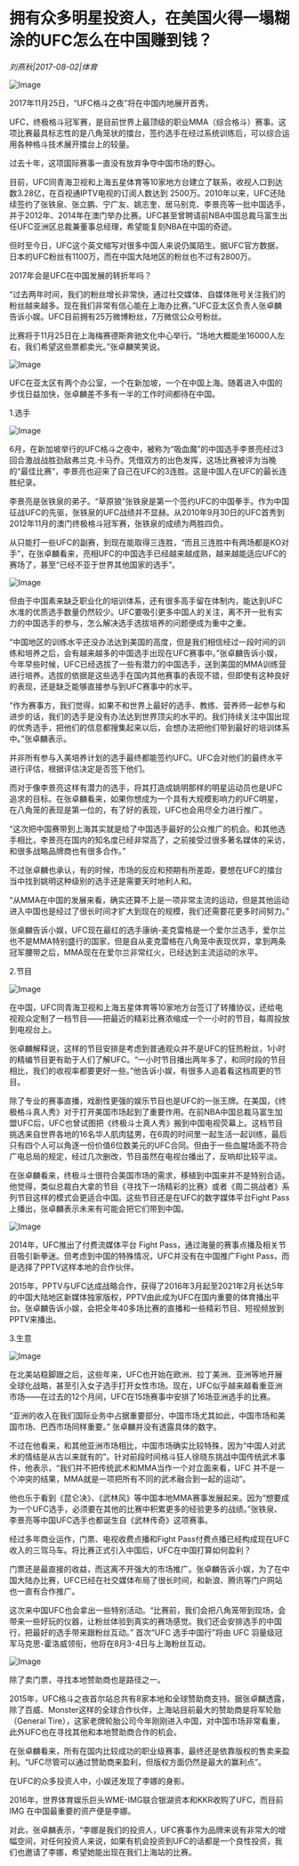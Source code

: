 # 拥有众多明星投资人，在美国火得一塌糊涂的UFC怎么在中国赚到钱？

*刘燕秋|2017-08-02|体育*

![Image](http://p3.pstatp.com/large/31e5000503848a79084d)

2017年11月25日，“UFC格斗之夜”将在中国内地展开首秀。

UFC，终极格斗冠军赛，是目前世界上最顶级的职业MMA（综合格斗）赛事。这项比赛最具标志性的是八角笼状的擂台，签约选手在经过系统训练后，可以综合运用各种格斗技术展开擂台上的较量。

过去十年，这项国际赛事一直没有放弃争夺中国市场的野心。

目前，UFC同青海卫视和上海五星体育等10家地方台建立了联系，收视人口到达数3.28亿，在百视通IPTV电视的订阅人数达到 2500万。2010年以来，UFC还陆续签约了张铁泉、张立鹏、宁广友、姚志奎、居马别克、李景亮等一批中国选手，并于2012年、2014年在澳门举办比赛。UFC甚至曾聘请前NBA中国总裁马富生出任UFC亚洲区总裁兼董事总经理，希望能复刻NBA在中国的奇迹。

但时至今日，UFC这个英文缩写对很多中国人来说仍属陌生。据UFC官方数据，日本的UFC粉丝有1100万，而在中国大陆地区的粉丝也不过有2800万。

2017年会是UFC在中国发展的转折年吗？

“过去两年时间，我们的粉丝增长非常快，通过社交媒体、自媒体账号关注我们的粉丝越来越多。现在我们非常有信心能在上海办比赛。”UFC亚太区负责人张卓麟告诉小娱。UFC目前拥有25万微博粉丝，7万微信公众号粉丝。

比赛将于11月25日在上海梅赛德斯奔驰文化中心举行。“场地大概能坐16000人左右，我们希望这些票都卖光。”张卓麟笑笑说。

![Image](http://p3.pstatp.com/large/31dc0004534aa7a7dc46)

UFC在亚太区有两个办公室，一个在新加坡，一个在中国上海。随着进入中国的步伐日益加快，张卓麟差不多有一半的工作时间都待在中国。

1.选手

![Image](http://p3.pstatp.com/large/31df000510e79f2bfd85)

6月，在新加坡举行的UFC格斗之夜中，被称为“吸血魔”的中国选手李景亮经过3回合激战战胜劲敌弗兰克.卡马乔。凭借双方的出色发挥，这场比赛被评为当晚的“最佳比赛”，李景亮也迎来了自己在UFC的3连胜。这是中国人在UFC的最长连胜纪录。

李景亮是张铁泉的弟子。“草原狼”张铁泉是第一个签约UFC的中国拳手。作为中国征战UFC的先驱，张铁泉的UFC战绩并不显赫。从2010年9月30日的UFC首秀到2012年11月的澳门终极格斗冠军赛，张铁泉的成绩为两胜四负。

从只能打一些UFC的副赛，到现在能取得三连胜，“而且三连胜中有两场都是KO对手”，在张卓麟看来，亮相UFC的中国选手已经越来越成熟，越来越能适应UFC的赛场了，甚至“已经不亚于世界其他国家的选手”。

![Image](http://p3.pstatp.com/large/31e70004e9aef669d3f5)

但由于中国素来缺乏职业化的培训体系，还有很多高手留在体制内，能达到UFC水准的优质选手数量仍然较少。UFC要吸引更多中国人的关注，离不开一批有实力的中国选手的参与，怎么解决选手选拔培养的问题便成为重中之重。

“中国地区的训练水平还没办法达到美国的高度，但是我们相信经过一段时间的训练和培养之后，会有越来越多的中国选手出现在UFC赛事中。”张卓麟告诉小娱，今年早些时候，UFC已经选拔了一些有潜力的中国选手，送到美国的MMA训练营进行培养。选拔的依据是这些选手在国内其他赛事的表现不错，但即使有这种良好的表现，还是缺乏能够直接参与到UFC赛事中的水平。

“作为赛事方，我们觉得，如果不和世界上最好的选手、教练、营养师一起参与和进步的话，我们的选手是没有办法达到世界顶尖的水平的。我们持续关注中国出现的优秀选手，把他们的信息都搜集起来以后，会想办法把他们带到最好的培训体系中。”张卓麟表示。

并非所有参与入美培养计划的选手最终都能签约UFC。UFC会对他们的最终水平进行评估，根据评估决定是否签下他们。

而对于像李景亮这样有潜力的选手，将其打造成姚明那样的明星运动员也是UFC追求的目标。在张卓麟看来，如果你想成为一个具有大规模影响力的UFC明星，在八角笼的表现是第一位的，有了好的表现，UFC也会用尽全力进行推广。

“这次把中国赛带到上海其实就是给了中国选手最好的公众推广的机会。和其他选手相比，李景亮在国内的知名度已经非常高了，之前接受过很多著名媒体的采访，和很多战略品牌商也有很多合作。”

不过张卓麟也承认，有的时候，市场的反应和预期有所差距，要想在UFC的擂台当中找到姚明这种级别的选手还是需要天时地利人和。

“从MMA在中国的发展来看，确实还算不上是一项非常主流的运动，但是其他运动进入中国也是经过了很长时间才扩大到现在的规模，我们还需要花更多时间努力。”

张桌麟告诉小娱，UFC现在最红的选手康纳-麦克雷格是一个爱尔兰选手，爱尔兰也不是MMA特别盛行的国家，但是自从麦克雷格在八角笼中表现优异，拿到两条冠军腰带之后，MMA现在在爱尔兰非常红火，已经达到主流运动的水平。

2.节目

![Image](http://p3.pstatp.com/large/31e70004e9af565e91de)

在中国，UFC同青海卫视和上海五星体育等10家地方台签订了转播协议，还给电视观众定制了一档节目——把最近的精彩比赛浓缩成一个一小时的节目，每周投放到电视台上。

张卓麟解释说，这样的节目安排是考虑到普通观众并不是UFC的狂热粉丝，1小时的精编节目更有助于人们了解UFC。“一小时节目播出两年多了，和同时段的节目相比，我们的收视率都要更好一些。”他告诉小娱，有很多人追着看这档周更的节目。

除了专业的赛事直播，戏剧性更强的娱乐节目也是UFC的一张王牌。在美国，《终极格斗真人秀》对于打开美国市场起到了重要作用。在前NBA中国总裁马富生加盟UFC后，UFC也曾试图把《终极斗士真人秀》搬到中国电视荧幕上。这档节目挑选来自世界各地的16名华人肌肉猛男，在6周的时间里一起生活一起训练，最后只有四个人可以角逐一份价值6位数美元的UFC合同。但由于一些血腥场面不符合广电总局的规定，经过几次删改，节目虽然在电视台播出了，反响却比较平淡。

在张卓麟看来，终极斗士很符合美国市场的需求，移植到中国来并不是特别合适。他觉得，类似总裁白大拿的节目《寻找下一场精彩的比赛》或者《周二挑战者》系列节目这样的模式会更适合中国。这些节目还是在UFC的数字媒体平台Fight Pass上播出，张卓麟表示未来有可能会把它们带到中国。

![Image](http://p3.pstatp.com/large/31e20002d88561061f20)

2014年，UFC推出了付费流媒体平台 Fight Pass，通过海量的赛事点播及相关节目吸引新拳迷。但考虑到中国的特殊情况，UFC并没有在中国推广Fight Pass，而是选择了PPTV这样本地的合作伙伴。

2015年，PPTV与UFC达成战略合作，获得了2016年3月起至2021年2月长达5年的中国大陆地区新媒体独家版权，PPTV由此成为UFC在国内重要的体育播出平台。张卓麟告诉小娱，会把全年40多场比赛的直播和一些精彩节目、短视频放到PPTV来播出。

3.生意

![Image](http://p3.pstatp.com/large/31e70004e9b10f9e4838)

在北美站稳脚跟之后，这些年来，UFC也开始在欧洲、拉丁美洲、亚洲等地开展全球化战略，甚至引入女子选手打开女性市场。现在，UFC似乎越来越看重亚洲市场——在过去的12个月间，UFC在15场赛事中安排了16场亚洲选手的比赛。

“亚洲的收入在我们国际业务中占据重要部分，中国市场尤其如此，中国市场和美国市场、巴西市场同样重要。” 张卓麟并没有透露具体的数字。

不过在他看来，和其他亚洲市场相比，中国市场确实比较特殊，因为“中国人对武术的情结是从古以来就有的”。针对前段时间格斗狂人徐晓东挑战中国传统武术事件，他表示，“我们并不把传统武术和MMA当作一个对立面来看，UFC 并不是一个冲突的结果，MMA就是一项把所有不同的武术融合到一起的运动”。

他也乐于看到《昆仑决》、《武林风》等中国本地MMA赛事发展起来。因为“想要成为一个UFC选手，必须要在其他的比赛中积累更多的经验更多的战绩。”张铁泉、李景亮等中国UFC选手也都诞生自《武林传奇》这项赛事。

经过多年商业运作，门票、电视收费点播和Fight Pass付费点播已经构成现在UFC收入的三驾马车。将比赛正式引入中国后，UFC在中国打算如何盈利？

门票还是最直接的收益，而这离不开强大的市场推广。张卓麟告诉小娱，为了在中国大陆办比赛，UFC已经在社交媒体布局了很长时间，和新浪、腾讯等门户网站也一直有合作推广。

这次来中国UFC也会拿出一些特别活动。“比赛前，我们会把八角笼带到现场，会带来一些好玩的仪器，让粉丝体验到真实的赛场感觉。我们还会安排选手的中国行，把最好的选手带来跟粉丝互动。” 首次“UFC 选手中国行”将由 UFC 羽量级冠军马克思-霍洛威领衔，他将在8月3-4日与上海粉丝互动。

![Image](http://p1.pstatp.com/large/31e70004e9b2ae0550a0)

除了卖门票，寻找本地赞助商也是路径之一。

2015年，UFC格斗之夜首尔站总共有8家本地和全球赞助商支持。据张卓麟透露，除了百威、Monster这样的全球合作伙伴，上海站目前最大的赞助商是将军轮胎（General Tire），这家老牌轮胎公司今年刚刚进入中国，对中国市场非常看重，此外UFC也在寻找其他和本地赞助商合作的机会。

在张卓麟看来，所有在国内比较成功的职业级赛事，最终还是依靠版权的售卖来盈利。“UFC尽管可以通过赞助商来盈利，但版权方面仍然是最大的赢利点”。

在UFC的众多投资人中，小娱还发现了李娜的身影。

2016年，世界体育娱乐巨头WME-IMG联合银湖资本和KKR收购了UFC，而目前IMG 在中国最重要的资产便是李娜。

对此，张卓麟表示，“李娜是我们的投资人，UFC赛事作为品牌来说有非常大的增幅空间，对任何投资人来说，如果有机会投资到UFC的话都是一个良性投资，我们也邀请了李娜，希望她能出现在我们上海站的比赛。

